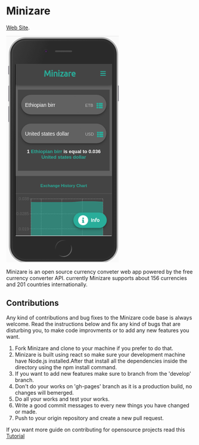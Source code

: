 # Minizare
[Web Site](https://abdulhamidoumer.github.io/Minizare/).

![Demo Picture](public/Demo.png)

Minizare is an open source currency conveter web app powered by the free currency converter API. currently Minizare supports about 156 currencies and 201 countries internationally.

## Contributions
Any kind of contributions and bug fixes to the Minizare code base is always welcome. Read the instructions below and fix any kind of bugs that are disturbing you, to make code improvments or to add any new features you want.

1. Fork Minizare and clone to your machine if you prefer to do that.
2. Minizare is built using react so make sure your development machine have Node.js installed.After that install all the dependencies inside the directory using the npm install command.
3. If you want to add new features make sure to branch from the 'develop' branch.
4. Don't do your works on 'gh-pages' branch as it is a production build, no changes will bemerged.
5. Do all your works and test your works.
6. Write a good commit messages to every new things you have changed or made.
7. Push to your origin repository and create a new pull request.

If you want more guide on contributing for opensource projects read this [Tutorial](https://akrabat.com/the-beginners-guide-to-contributing-to-a-github-project/)



